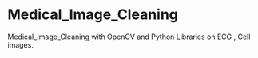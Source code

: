 # Medical_Image_Cleaning
Medical_Image_Cleaning with OpenCV and Python Libraries on ECG , Cell images.
